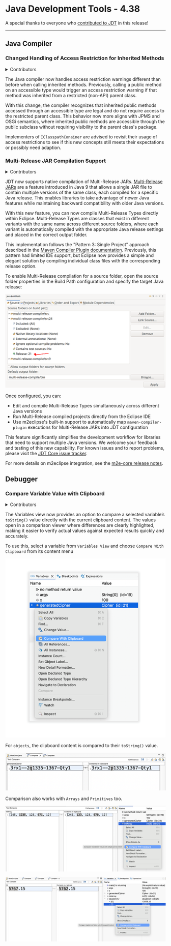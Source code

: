 # Java Development Tools - 4.38

A special thanks to everyone who [contributed to JDT](acknowledgements.md#java-development-tools) in this release!

<!--
---
## Java&trade; XX Support 
-->

<!--
---
## JUnit
-->

<!--
---
## Java Editor
-->

<!--
---
## Java Views and Dialogs
-->

---
## Java Compiler

### Changed Handling of Access Restriction for Inherited Methods
<!-- https://github.com/eclipse-jdt/eclipse.jdt.core/pull/4293 -->
<details>
<summary>Contributors</summary>

- [Christoph Laeubrich](https://github.com/laeubi)
- [Stephan Herrmann](https://github.com/stephan-herrmann)
</details>

The Java compiler now handles access restriction warnings different than before when calling inherited methods.
Previously, calling a public method on an accessible type would trigger an access restriction warning if that method was inherited from a restricted (non-API) parent class.

With this change, the compiler recognizes that inherited public methods accessed through an accessible type are legal and do not require access to the restricted parent class.
This behavior now more aligns with JPMS and OSGi semantics, where inherited public methods are accessible through the public subclass without requiring visibility to the parent class's package.

Implementers of `IClasspathConainer` are advised to revisit their usage of access restrictions to see if this new concepts still meets their expectations or possibly need adaption.

### Multi-Release JAR Compilation Support
<!-- https://github.com/eclipse-jdt/eclipse.jdt.core/pull/3900 -->
<!-- https://github.com/eclipse-jdt/eclipse.jdt.ui/pull/2260 -->
<!-- https://github.com/eclipse-jdt/eclipse.jdt.debug/pull/753 -->
<!-- https://github.com/eclipse-m2e/m2e-core/pull/2058 -->
<details>
<summary>Contributors</summary>

- [Christoph Laeubrich](https://github.com/laeubi)
- [Stephan Herrmann](https://github.com/stephan-herrmann)
</details>

JDT now supports native compilation of Multi-Release JARs.
[Multi-Release JARs](https://openjdk.org/jeps/238) are a feature introduced in Java 9 that allows a single JAR file to contain multiple versions of the same class,
each compiled for a specific Java release.
This enables libraries to take advantage of newer Java features while maintaining backward compatibility with older Java versions.

With this new feature, you can now compile Multi-Release Types directly within Eclipse.
Multi-Release Types are classes that exist in different variants with the same name across different source folders,
where each variant is automatically compiled with the appropriate Java release settings and placed in the correct output folder.

This implementation follows the "Pattern 3: Single Project" approach described in the [Maven Compiler Plugin documentation](https://maven.apache.org/plugins/maven-compiler-plugin/multirelease.html).
Previously, this pattern had limited IDE support, but Eclipse now provides a simple and elegant solution by compiling individual class files with the corresponding release option.

To enable Multi-Release compilation for a source folder, open the source folder properties in the Build Path configuration and specify the target Java release:

![Multi-Release JAR configuration dialog](images/multi-release-jar-config.png)

Once configured, you can:
- Edit and compile Multi-Release Types simultaneously across different Java versions
- Run Multi-Release compiled projects directly from the Eclipse IDE
- Use m2eclipse's built-in support to automatically map `maven-compiler-plugin` executions for Multi-Release JARs into JDT configuration

This feature significantly simplifies the development workflow for libraries that need to support multiple Java versions.
We welcome your feedback and testing of this new capability.
For known issues and to report problems, please visit the [JDT Core issue tracker](https://github.com/eclipse-jdt/eclipse.jdt.core/issues/4275).

For more details on m2eclipse integration, see the [m2e-core release notes](https://github.com/eclipse-m2e/m2e-core/blob/main/RELEASE_NOTES.md#multi-release-jar-support).

<!--
---
## Java Formatter
-->


## Debugger


### Compare Variable Value with Clipboard

<details>
<summary>Contributors</summary>

- [Sougandh S ](https://github.com/SougandhS)
</details>

The Variables view now provides an option to compare a selected variable’s `toString()` value directly with the current clipboard content. 
The values open in a comparison viewer where differences are clearly highlighted, making it easier to verify actual values against expected results quickly and accurately.


To use this, select a variable from `Variables View` and choose `Compare With Clipboard` from its content menu

![Variable Compare with Clipboard](images/VariableCompareWithClipboardOption.png)


For `objects`, the clipboard content is compared to their `toString()` value.


![Variable Compare with Clipboard Result](images/VariableCompareWithClipboardResult.png)


Comparison also works with `Arrays` and `Primitives` too.


![Variable Compare with Clipboard Array](images/VariableCompareWithCllipboardArrays.png)


![Variable Compare with Clipboard Array](images/VariableCompareWithCllipboardPrimitives.png)

<!--
### JDT Developers
--> 
